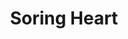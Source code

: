 ---
pid: LLP331
title: Soring Heart
location_transcription: 
zipcode: 
outside_phl: 
neighborhood: 
age: '11'
age_range: 6-13
instagram: 
image_file_name: LLP_331.jpg
proposal_transcription: 
topic: 
topic_summary: 
type: 
keywords_other: 
credit: Grace
image_labels: 
twitter: 
facebook: 
permalink: "/monuments/llp331/"
layout: item-page
---